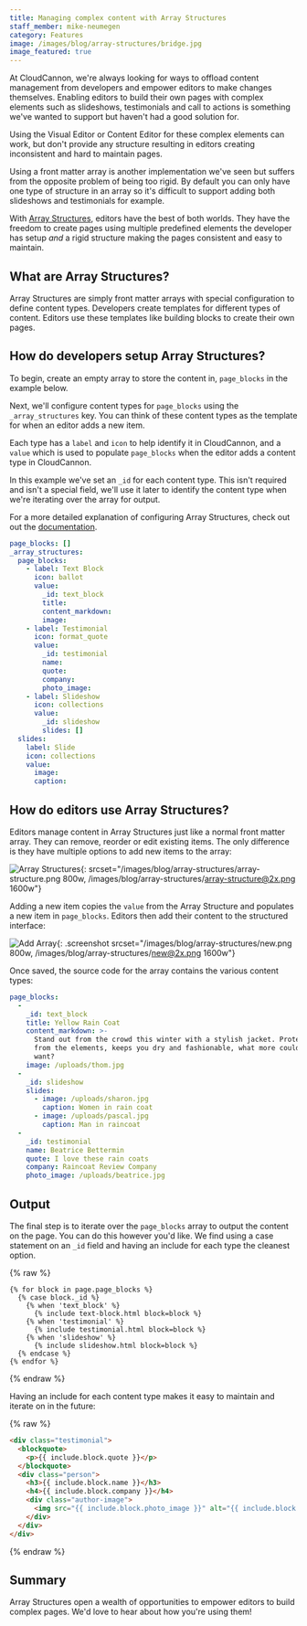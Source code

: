 ```yaml
---
title: Managing complex content with Array Structures
staff_member: mike-neumegen
category: Features
image: /images/blog/array-structures/bridge.jpg
image_featured: true
---
```

At CloudCannon, we're always looking for ways to offload content management from
developers and empower editors to make changes themselves. Enabling editors
to build their own pages with complex elements such as slideshows, testimonials
and call to actions is something we've wanted to support but haven't had a
good solution for.

Using the Visual Editor or Content Editor for these complex elements can work,
but don't provide any structure resulting in editors creating inconsistent
and hard to maintain pages.

Using a front matter array is another implementation we've seen but suffers from
the opposite problem of being too rigid. By default you can only have one type of
structure in an array so it's difficult to support adding both slideshows and
testimonials for example.

With [Array Structures](https://docs.cloudcannon.com/editing/options/input-options/#array-structures),
editors have the best of both worlds. They have the freedom to create pages using
multiple predefined elements the developer has setup _and_ a rigid structure making the
pages consistent and easy to maintain.

## What are Array Structures?

Array Structures are simply front matter arrays with special configuration
to define content types. Developers create templates for different
types of content. Editors use these templates like building blocks
to create their own pages.

## How do developers setup Array Structures?

To begin, create an empty array to store the content in, `page_blocks`
in the example below.

Next, we'll configure content types for `page_blocks` using the `_array_structures`
key. You can think of these content types as the template for when an editor adds
a new item.

Each type has a `label` and `icon` to help identify it in CloudCannon, and a
`value` which is used to populate `page_blocks` when the editor adds a content
type in CloudCannon.

In this example we've set an `_id` for each content type. This isn't required
and isn't a special field, we'll use it later to identify the content type
when we're iterating over the array for output.

For a more detailed explanation of configuring Array Structures, check out out the
[documentation](https://docs.cloudcannon.com/editing/options/input-options/#array-structures).

```yaml
page_blocks: []
_array_structures:
  page_blocks:
    - label: Text Block
      icon: ballot
      value:
        _id: text_block
        title:
        content_markdown:
        image:
    - label: Testimonial
      icon: format_quote
      value:
        _id: testimonial
        name:
        quote:
        company:
        photo_image:
    - label: Slideshow
      icon: collections
      value:
        _id: slideshow
        slides: []
  slides:
    label: Slide
    icon: collections
    value:
      image:
      caption:
```

## How do editors use Array Structures?

Editors manage content in Array Structures just like a normal front matter array.
They can remove, reorder or edit existing items. The only difference is they have
multiple options to add new items to the array:

![Array Structures](/images/blog/array-structures/array-structure.png){: srcset="/images/blog/array-structures/array-structure.png 800w, /images/blog/array-structures/array-structure@2x.png 1600w"}

Adding a new item copies the `value` from the Array Structure and populates a
new item in `page_blocks`. Editors then add their content to the
structured interface:

![Add Array](/images/blog/array-structures/new.png){: .screenshot srcset="/images/blog/array-structures/new.png 800w, /images/blog/array-structures/new@2x.png 1600w"}

Once saved, the source code for the array contains the various content types:

```yaml
page_blocks:
  -
    _id: text_block
    title: Yellow Rain Coat
    content_markdown: >-
      Stand out from the crowd this winter with a stylish jacket. Protects you
      from the elements, keeps you dry and fashionable, what more could you
      want?
    image: /uploads/thom.jpg
  -
    _id: slideshow
    slides:
      - image: /uploads/sharon.jpg
        caption: Women in rain coat
      - image: /uploads/pascal.jpg
        caption: Man in raincoat
  -
    _id: testimonial
    name: Beatrice Bettermin
    quote: I love these rain coats
    company: Raincoat Review Company
    photo_image: /uploads/beatrice.jpg
```

## Output

The final step is to iterate over the `page_blocks` array to output the content
on the page. You can do this however you'd like. We find using a case statement
on an `_id` field and having an include for each type the cleanest option.

{% raw %}
```liquid
{% for block in page.page_blocks %}
  {% case block._id %}
    {% when 'text_block' %}
      {% include text-block.html block=block %}
    {% when 'testimonial' %}
      {% include testimonial.html block=block %}
    {% when 'slideshow' %}
      {% include slideshow.html block=block %}
  {% endcase %}
{% endfor %}
```
{% endraw %}

Having an include for each content type makes it easy to maintain and iterate on
in the future:

{% raw %}
```html
<div class="testimonial">
  <blockquote>
    <p>{{ include.block.quote }}</p>
  </blockquote>
  <div class="person">
    <h3>{{ include.block.name }}</h3>
    <h4>{{ include.block.company }}</h4>
    <div class="author-image">
      <img src="{{ include.block.photo_image }}" alt="{{ include.block.name }}">
    </div>
  </div>
</div>
```
{% endraw %}

## Summary

Array Structures open a wealth of opportunities to empower editors to
build complex pages. We'd love to hear about how you're using them!
